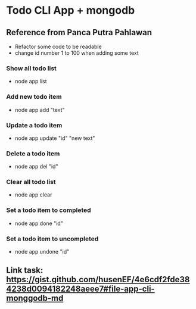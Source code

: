 # Todo CLI App + mongodb

## Reference from Panca Putra Pahlawan
 * Refactor some code to be readable
 * change id number 1 to 100 when adding some text

### Show all todo list
* node app list

### Add new todo item
* node app add "text"

### Update a todo item
* node app update "id" "new text"

### Delete a todo item
* node app del "id"

### Clear all todo list
* node app clear

### Set a todo item to completed
* node app done "id"

### Set a todo item to uncompleted
* node app undone "id"

## Link task: https://gist.github.com/husenEF/4e6cdf2fde384238d0094182248aeee7#file-app-cli-monggodb-md